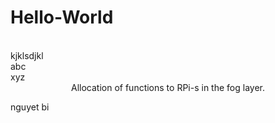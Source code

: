 # Hello-World
<br />
kjklsdjkl <br />
abc <br />
xyz

<div align="center">Allocation of functions to RPi-s in the fog layer.</div>


nguyet
bi

